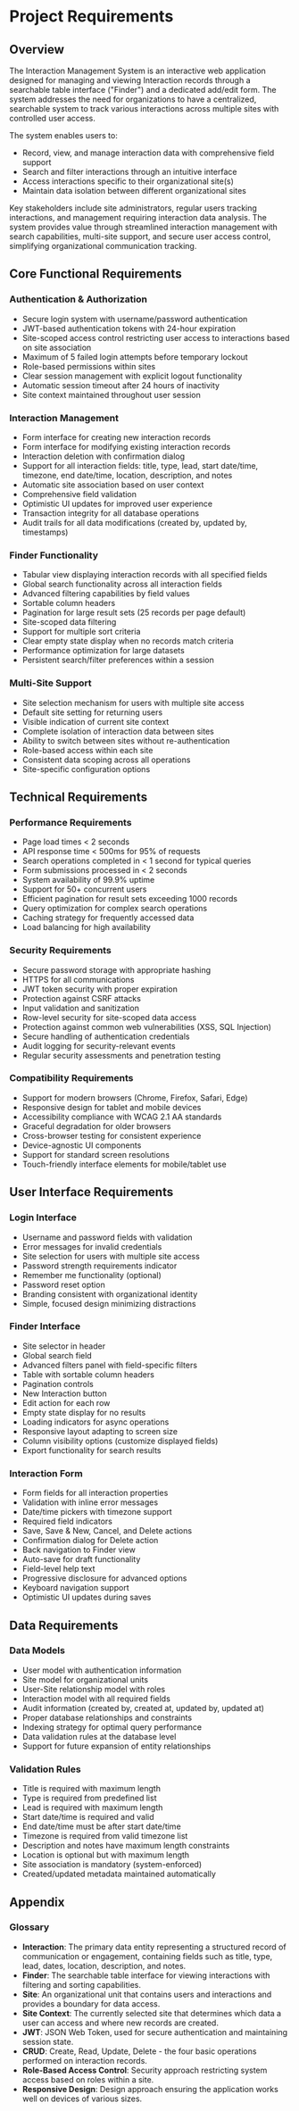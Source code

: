 # Project Requirements

## Overview

The Interaction Management System is an interactive web application designed for managing and viewing Interaction records through a searchable table interface ("Finder") and a dedicated add/edit form. The system addresses the need for organizations to have a centralized, searchable system to track various interactions across multiple sites with controlled user access.

The system enables users to:
- Record, view, and manage interaction data with comprehensive field support
- Search and filter interactions through an intuitive interface
- Access interactions specific to their organizational site(s)
- Maintain data isolation between different organizational sites

Key stakeholders include site administrators, regular users tracking interactions, and management requiring interaction data analysis. The system provides value through streamlined interaction management with search capabilities, multi-site support, and secure user access control, simplifying organizational communication tracking.

## Core Functional Requirements

### Authentication & Authorization

- Secure login system with username/password authentication
- JWT-based authentication tokens with 24-hour expiration
- Site-scoped access control restricting user access to interactions based on site association
- Maximum of 5 failed login attempts before temporary lockout
- Role-based permissions within sites
- Clear session management with explicit logout functionality
- Automatic session timeout after 24 hours of inactivity
- Site context maintained throughout user session

### Interaction Management

- Form interface for creating new interaction records
- Form interface for modifying existing interaction records
- Interaction deletion with confirmation dialog
- Support for all interaction fields: title, type, lead, start date/time, timezone, end date/time, location, description, and notes
- Automatic site association based on user context
- Comprehensive field validation
- Optimistic UI updates for improved user experience
- Transaction integrity for all database operations
- Audit trails for all data modifications (created by, updated by, timestamps)

### Finder Functionality

- Tabular view displaying interaction records with all specified fields
- Global search functionality across all interaction fields
- Advanced filtering capabilities by field values
- Sortable column headers
- Pagination for large result sets (25 records per page default)
- Site-scoped data filtering
- Support for multiple sort criteria
- Clear empty state display when no records match criteria
- Performance optimization for large datasets
- Persistent search/filter preferences within a session

### Multi-Site Support

- Site selection mechanism for users with multiple site access
- Default site setting for returning users
- Visible indication of current site context
- Complete isolation of interaction data between sites
- Ability to switch between sites without re-authentication
- Role-based access within each site
- Consistent data scoping across all operations
- Site-specific configuration options

## Technical Requirements

### Performance Requirements

- Page load times < 2 seconds
- API response time < 500ms for 95% of requests
- Search operations completed in < 1 second for typical queries
- Form submissions processed in < 2 seconds
- System availability of 99.9% uptime
- Support for 50+ concurrent users
- Efficient pagination for result sets exceeding 1000 records
- Query optimization for complex search operations
- Caching strategy for frequently accessed data
- Load balancing for high availability

### Security Requirements

- Secure password storage with appropriate hashing
- HTTPS for all communications
- JWT token security with proper expiration
- Protection against CSRF attacks
- Input validation and sanitization
- Row-level security for site-scoped data access
- Protection against common web vulnerabilities (XSS, SQL Injection)
- Secure handling of authentication credentials
- Audit logging for security-relevant events
- Regular security assessments and penetration testing

### Compatibility Requirements

- Support for modern browsers (Chrome, Firefox, Safari, Edge)
- Responsive design for tablet and mobile devices
- Accessibility compliance with WCAG 2.1 AA standards
- Graceful degradation for older browsers
- Cross-browser testing for consistent experience
- Device-agnostic UI components
- Support for standard screen resolutions
- Touch-friendly interface elements for mobile/tablet use

## User Interface Requirements

### Login Interface

- Username and password fields with validation
- Error messages for invalid credentials
- Site selection for users with multiple site access
- Password strength requirements indicator
- Remember me functionality (optional)
- Password reset option
- Branding consistent with organizational identity
- Simple, focused design minimizing distractions

### Finder Interface

- Site selector in header
- Global search field
- Advanced filters panel with field-specific filters
- Table with sortable column headers
- Pagination controls
- New Interaction button
- Edit action for each row
- Empty state display for no results
- Loading indicators for async operations
- Responsive layout adapting to screen size
- Column visibility options (customize displayed fields)
- Export functionality for search results

### Interaction Form

- Form fields for all interaction properties
- Validation with inline error messages
- Date/time pickers with timezone support
- Required field indicators
- Save, Save & New, Cancel, and Delete actions
- Confirmation dialog for Delete action
- Back navigation to Finder view
- Auto-save for draft functionality
- Field-level help text
- Progressive disclosure for advanced options
- Keyboard navigation support
- Optimistic UI updates during saves

## Data Requirements

### Data Models

- User model with authentication information
- Site model for organizational units
- User-Site relationship model with roles
- Interaction model with all required fields
- Audit information (created by, created at, updated by, updated at)
- Proper database relationships and constraints
- Indexing strategy for optimal query performance
- Data validation rules at the database level
- Support for future expansion of entity relationships

### Validation Rules

- Title is required with maximum length
- Type is required from predefined list
- Lead is required with maximum length
- Start date/time is required and valid
- End date/time must be after start date/time
- Timezone is required from valid timezone list
- Description and notes have maximum length constraints
- Location is optional but with maximum length
- Site association is mandatory (system-enforced)
- Created/updated metadata maintained automatically

## Appendix

### Glossary

- **Interaction**: The primary data entity representing a structured record of communication or engagement, containing fields such as title, type, lead, dates, location, description, and notes.
- **Finder**: The searchable table interface for viewing interactions with filtering and sorting capabilities.
- **Site**: An organizational unit that contains users and interactions and provides a boundary for data access.
- **Site Context**: The currently selected site that determines which data a user can access and where new records are created.
- **JWT**: JSON Web Token, used for secure authentication and maintaining session state.
- **CRUD**: Create, Read, Update, Delete - the four basic operations performed on interaction records.
- **Role-Based Access Control**: Security approach restricting system access based on roles within a site.
- **Responsive Design**: Design approach ensuring the application works well on devices of various sizes.